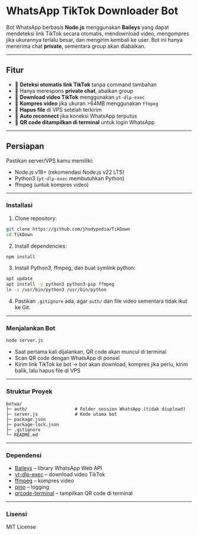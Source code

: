 
# WhatsApp TikTok Downloader Bot

Bot WhatsApp berbasis **Node.js** menggunakan **Baileys** yang dapat mendeteksi link TikTok secara otomatis, mendownload video, mengompres jika ukurannya terlalu besar, dan mengirim kembali ke user. Bot ini hanya menerima chat **private**, sementara group akan diabaikan.

---

## Fitur

- 🔹 **Deteksi otomatis link TikTok** tanpa command tambahan  
- 🔹 Hanya merespons **private chat**, abaikan group  
- 🔹 **Download video TikTok** menggunakan `yt-dlp-exec`  
- 🔹 **Kompres video** jika ukuran >64MB menggunakan `ffmpeg`  
- 🔹 **Hapus file** di VPS setelah terkirim  
- 🔹 **Auto reconnect** jika koneksi WhatsApp terputus  
- 🔹 **QR code ditampilkan di terminal** untuk login WhatsApp  

---

## Persiapan

Pastikan server/VPS kamu memiliki:

- Node.js v18+ (rekomendasi Node.js v22 LTS)  
- Python3 (`yt-dlp-exec` membutuhkan Python)  
- ffmpeg (untuk kompres video)

---

### Installasi

1. Clone repository:
```bash
git clone https://github.com/jhodypedia/TikDown
cd TikDown
```

2. Install dependencies:
```bash
npm install
```

3. Install Python3, ffmpeg, dan buat symlink python:
```bash
apt update
apt install -y python3 python3-pip ffmpeg
ln -s /usr/bin/python3 /usr/bin/python
```

4. Pastikan `.gitignore` ada, agar `auth/` dan file video sementara tidak ikut ke Git.

---

### Menjalankan Bot

```bash
node server.js
```

- Saat pertama kali dijalankan, QR code akan muncul di terminal  
- Scan QR code dengan WhatsApp di ponsel  
- Kirim link TikTok ke bot → bot akan download, kompres jika perlu, kirim balik, lalu hapus file di VPS

---

### Struktur Proyek

```
botwa/
├─ auth/                  # Folder session WhatsApp (tidak diupload)
├─ server.js              # Kode utama bot
├─ package.json
├─ package-lock.json
├─ .gitignore
└─ README.md
```

---

### Dependensi

- [Baileys](https://baileys.wiki/) – library WhatsApp Web API  
- [yt-dlp-exec](https://www.npmjs.com/package/yt-dlp-exec) – download video TikTok  
- [ffmpeg](https://ffmpeg.org/) – kompres video  
- [pino](https://www.npmjs.com/package/pino) – logging  
- [qrcode-terminal](https://www.npmjs.com/package/qrcode-terminal) – tampilkan QR code di terminal  

---

### Lisensi

MIT License
